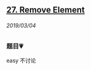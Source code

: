## [27. Remove Element](https://leetcode.com/problems/remove-element/)

###### 2019/03/04


### 题目💗
easy 不讨论
